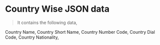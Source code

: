 # Country Wise JSON data

> It contains the following data,

Country Name,
Country Short Name,
Country Number Code,
Country Dial Code,
Country Nationality,
